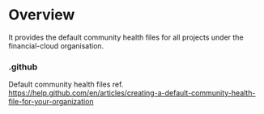 # Overview
It provides the default community health files for all projects under the financial-cloud organisation.
### .github
Default community health files ref. https://help.github.com/en/articles/creating-a-default-community-health-file-for-your-organization
